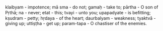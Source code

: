 klaibyam - impotence; mā sma - do not; gamaḥ - take to; pārtha - O son of Pṛthā; na - never; etat - this; tvayi - unto you; upapadyate - is beﬁtting; kṣudram - petty; hṛdaya - of the heart; daurbalyam - weakness; tyaktvā - giving up; uttiṣṭha - get up; param-tapa - O chastiser of the enemies.